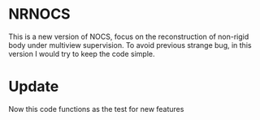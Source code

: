 # NRNOCS

This is a new version of NOCS, focus on the reconstruction of non-rigid body under multiview supervision.
To avoid previous strange bug, in this version I would try to keep the code simple.

# Update

Now this code functions as the test for new features
